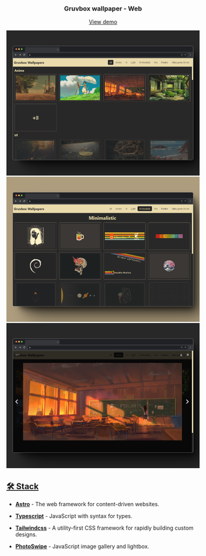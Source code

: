 <div align="center">
<h3>
 Gruvbox wallpaper - Web
</h3>
<a target="_blank" href="https://gruvbox-wallpapers.vercel.app">
View demo
<p></p>
</div>

![Alt text](screenshots/1.png)
![Alt text](screenshots/2.png)
![Alt text](screenshots/3.png)

## 🛠️ Stack

- [**Astro**](https://astro.build/) - The web framework for content-driven websites.
- [**Typescript**](https://www.typescriptlang.org/) - JavaScript with syntax for types.
- [**Tailwindcss**](https://tailwindcss.com/) - A utility-first CSS framework for rapidly building custom designs.

- [**PhotoSwipe**](https://photoswipe.com/) - JavaScript image gallery and lightbox.
